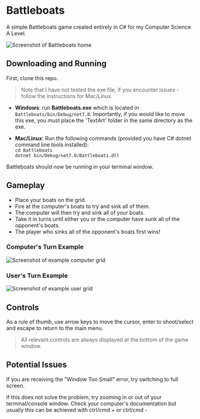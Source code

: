 # Battleboats
A simple Battleboats game created entirely in C# for my Computer Science A Level.

![Screenshot of Battleboats home](https://github.com/what-does-that-do/Screenshots/Home.png)

## Downloading and Running
First, clone this repo.

> Note that I have not tested the exe file, if you encounter issues - follow the instructions for Mac/Linux.

- **Windows**: run **Battleboats.exe** which is located in `Battleboats/bin/Debug/net7.0`. Importantly, if you would like to move this exe, you must place the 'TextArt' folder in the same directory as the exe.

- **Mac/Linux**: Run the following commands (provided you have C# dotnet command line tools installed): <br>
`cd Battleboats` <br>
`dotnet bin/Debug/net7.0/Battleboats.dll`

Battleboats should now be running in your terminal window.

## Gameplay
- Place your boats on the grid. <br>
- Fire at the computer's boats to try and sink all of them. <br>
- The computer will then try and sink all of your boats. <br>
- Take it in turns until either you or the computer have sunk all of the opponent's boats. <br>
- The player who sinks all of the opponent's boats first wins!

### Computer's Turn Example
![Screenshot of example computer grid](https://github.com/what-does-that-do/Computer.png)

### User's Turn Example
![Screenshot of example user grid](https://github.com/what-does-that-do/User.png)

## Controls
As a rule of thumb, use arrow keys to move the cursor, enter to shoot/select and escape to return to the main menu.

> All relevant controls are always displayed at the bottom of the game window.

## Potential Issues
If you are receiving the "Window Too Small" error, try switching to full screen.

If this does not solve the problem, try zooming in or out of your terminal/console window. Check your computer's documentation but usually this can be achieved with ctrl/cmd + or ctrl/cmd -